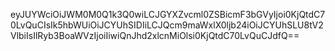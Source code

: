 eyJUYWciOiJWM0M0Q1k3Q0wiLCJGYXZvcml0ZSBicmF3bGVyIjoi0KjQtdC70LvQuCIsIk5hbWUiOiJCYUhSIDIiLCJQcm9maWxlX0ljb24iOiJCYUhSLU8tV2VlbiIsIlRyb3BoaWVzIjoiIiwiQnJhd2xlcnMiOlsi0KjQtdC70LvQuCJdfQ==